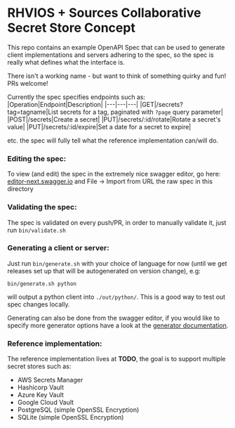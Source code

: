 # RHVIOS + Sources Collaborative Secret Store Concept

This repo contains an example OpenAPI Spec that can be used to generate client implementations and servers adhering to the spec, so the spec is really what defines what the interface is.

There isn't a working name - but want to think of something quirky and fun! PRs welcome!

Currently the spec specifies endpoints such as:
|Operation|Endpoint|Description|
|---|---|---|
|GET|/secrets?tag=tagname|List secrets for a tag, paginated with `?page` query parameter|
|POST|/secrets|Create a secret|
|PUT|/secrets/:id/rotate|Rotate a secret's value|
|PUT|/secrets/:id/expire|Set a date for a secret to expire|

etc. the spec will fully tell what the reference implementation can/will do.

### Editing the spec:
To view (and edit) the spec in the extremely nice swagger editor, go here: [editor-next.swagger.io](editor-next.swagger.io) and File -> Import from URL the raw spec in this directory

### Validating the spec:
The spec is validated on every push/PR, in order to manually validate it, just run `bin/validate.sh`

### Generating a client or server:
Just run `bin/generate.sh` with your choice of language for now (until we get releases set up that will be autogenerated on version change), e.g:
```
bin/generate.sh python
```
will output a python client into `./out/python/`. This is a good way to test out spec changes locally.

Generating can also be done from the swagger editor, if you would like to specify more generator options have a look at the [generator documentation](https://openapi-generator.tech/#try).

### Reference implementation:
The reference implementation lives at **TODO**, the goal is to support multiple secret stores such as:
- AWS Secrets Manager
- Hashicorp Vault
- Azure Key Vault
- Google Cloud Vault
- PostgreSQL (simple OpenSSL Encryption)
- SQLite (simple OpenSSL Encryption)

